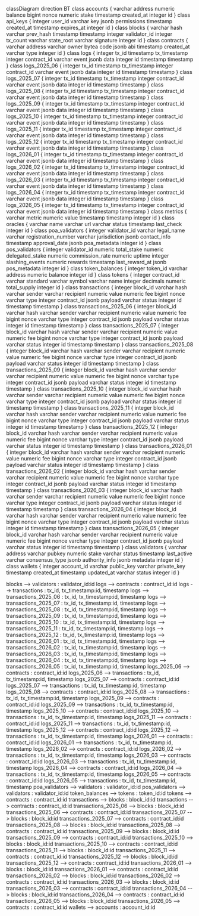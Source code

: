 classDiagram
direction BT
class accounts {
   varchar address
   numeric balance
   bigint nonce
   numeric stake
   timestamp created_at
   integer id
}
class api_keys {
   integer user_id
   varchar key
   jsonb permissions
   timestamp created_at
   timestamp expires_at
   integer id
}
class blocks {
   varchar hash
   varchar prev_hash
   timestamp timestamp
   integer validator_id
   integer tx_count
   varchar state_root
   varchar signature
   integer id
}
class contracts {
   varchar address
   varchar owner
   bytea code
   jsonb abi
   timestamp created_at
   varchar type
   integer id
}
class logs {
   integer tx_id
   timestamp tx_timestamp
   integer contract_id
   varchar event
   jsonb data
   integer id
   timestamp timestamp
}
class logs_2025_06 {
   integer tx_id
   timestamp tx_timestamp
   integer contract_id
   varchar event
   jsonb data
   integer id
   timestamp timestamp
}
class logs_2025_07 {
   integer tx_id
   timestamp tx_timestamp
   integer contract_id
   varchar event
   jsonb data
   integer id
   timestamp timestamp
}
class logs_2025_08 {
   integer tx_id
   timestamp tx_timestamp
   integer contract_id
   varchar event
   jsonb data
   integer id
   timestamp timestamp
}
class logs_2025_09 {
   integer tx_id
   timestamp tx_timestamp
   integer contract_id
   varchar event
   jsonb data
   integer id
   timestamp timestamp
}
class logs_2025_10 {
   integer tx_id
   timestamp tx_timestamp
   integer contract_id
   varchar event
   jsonb data
   integer id
   timestamp timestamp
}
class logs_2025_11 {
   integer tx_id
   timestamp tx_timestamp
   integer contract_id
   varchar event
   jsonb data
   integer id
   timestamp timestamp
}
class logs_2025_12 {
   integer tx_id
   timestamp tx_timestamp
   integer contract_id
   varchar event
   jsonb data
   integer id
   timestamp timestamp
}
class logs_2026_01 {
   integer tx_id
   timestamp tx_timestamp
   integer contract_id
   varchar event
   jsonb data
   integer id
   timestamp timestamp
}
class logs_2026_02 {
   integer tx_id
   timestamp tx_timestamp
   integer contract_id
   varchar event
   jsonb data
   integer id
   timestamp timestamp
}
class logs_2026_03 {
   integer tx_id
   timestamp tx_timestamp
   integer contract_id
   varchar event
   jsonb data
   integer id
   timestamp timestamp
}
class logs_2026_04 {
   integer tx_id
   timestamp tx_timestamp
   integer contract_id
   varchar event
   jsonb data
   integer id
   timestamp timestamp
}
class logs_2026_05 {
   integer tx_id
   timestamp tx_timestamp
   integer contract_id
   varchar event
   jsonb data
   integer id
   timestamp timestamp
}
class metrics {
   varchar metric
   numeric value
   timestamp timestamp
   integer id
}
class oracles {
   varchar name
   varchar url
   varchar status
   timestamp last_check
   integer id
}
class poa_validators {
   integer validator_id
   varchar legal_name
   varchar registration_number
   varchar jurisdiction
   jsonb contact_info
   timestamp approval_date
   jsonb poa_metadata
   integer id
}
class pos_validators {
   integer validator_id
   numeric total_stake
   numeric delegated_stake
   numeric commission_rate
   numeric uptime
   integer slashing_events
   numeric rewards
   timestamp last_reward_at
   jsonb pos_metadata
   integer id
}
class token_balances {
   integer token_id
   varchar address
   numeric balance
   integer id
}
class tokens {
   integer contract_id
   varchar standard
   varchar symbol
   varchar name
   integer decimals
   numeric total_supply
   integer id
}
class transactions {
   integer block_id
   varchar hash
   varchar sender
   varchar recipient
   numeric value
   numeric fee
   bigint nonce
   varchar type
   integer contract_id
   jsonb payload
   varchar status
   integer id
   timestamp timestamp
}
class transactions_2025_06 {
   integer block_id
   varchar hash
   varchar sender
   varchar recipient
   numeric value
   numeric fee
   bigint nonce
   varchar type
   integer contract_id
   jsonb payload
   varchar status
   integer id
   timestamp timestamp
}
class transactions_2025_07 {
   integer block_id
   varchar hash
   varchar sender
   varchar recipient
   numeric value
   numeric fee
   bigint nonce
   varchar type
   integer contract_id
   jsonb payload
   varchar status
   integer id
   timestamp timestamp
}
class transactions_2025_08 {
   integer block_id
   varchar hash
   varchar sender
   varchar recipient
   numeric value
   numeric fee
   bigint nonce
   varchar type
   integer contract_id
   jsonb payload
   varchar status
   integer id
   timestamp timestamp
}
class transactions_2025_09 {
   integer block_id
   varchar hash
   varchar sender
   varchar recipient
   numeric value
   numeric fee
   bigint nonce
   varchar type
   integer contract_id
   jsonb payload
   varchar status
   integer id
   timestamp timestamp
}
class transactions_2025_10 {
   integer block_id
   varchar hash
   varchar sender
   varchar recipient
   numeric value
   numeric fee
   bigint nonce
   varchar type
   integer contract_id
   jsonb payload
   varchar status
   integer id
   timestamp timestamp
}
class transactions_2025_11 {
   integer block_id
   varchar hash
   varchar sender
   varchar recipient
   numeric value
   numeric fee
   bigint nonce
   varchar type
   integer contract_id
   jsonb payload
   varchar status
   integer id
   timestamp timestamp
}
class transactions_2025_12 {
   integer block_id
   varchar hash
   varchar sender
   varchar recipient
   numeric value
   numeric fee
   bigint nonce
   varchar type
   integer contract_id
   jsonb payload
   varchar status
   integer id
   timestamp timestamp
}
class transactions_2026_01 {
   integer block_id
   varchar hash
   varchar sender
   varchar recipient
   numeric value
   numeric fee
   bigint nonce
   varchar type
   integer contract_id
   jsonb payload
   varchar status
   integer id
   timestamp timestamp
}
class transactions_2026_02 {
   integer block_id
   varchar hash
   varchar sender
   varchar recipient
   numeric value
   numeric fee
   bigint nonce
   varchar type
   integer contract_id
   jsonb payload
   varchar status
   integer id
   timestamp timestamp
}
class transactions_2026_03 {
   integer block_id
   varchar hash
   varchar sender
   varchar recipient
   numeric value
   numeric fee
   bigint nonce
   varchar type
   integer contract_id
   jsonb payload
   varchar status
   integer id
   timestamp timestamp
}
class transactions_2026_04 {
   integer block_id
   varchar hash
   varchar sender
   varchar recipient
   numeric value
   numeric fee
   bigint nonce
   varchar type
   integer contract_id
   jsonb payload
   varchar status
   integer id
   timestamp timestamp
}
class transactions_2026_05 {
   integer block_id
   varchar hash
   varchar sender
   varchar recipient
   numeric value
   numeric fee
   bigint nonce
   varchar type
   integer contract_id
   jsonb payload
   varchar status
   integer id
   timestamp timestamp
}
class validators {
   varchar address
   varchar pubkey
   numeric stake
   varchar status
   timestamp last_active
   varchar consensus_type
   jsonb authority_info
   jsonb metadata
   integer id
}
class wallets {
   integer account_id
   varchar public_key
   varchar private_key
   timestamp created_at
   timestamp updated_at
   varchar status
   integer id
}

blocks  -->  validators : validator_id:id
logs  -->  contracts : contract_id:id
logs  -->  transactions : tx_id, tx_timestamp:id, timestamp
logs  -->  transactions_2025_06 : tx_id, tx_timestamp:id, timestamp
logs  -->  transactions_2025_07 : tx_id, tx_timestamp:id, timestamp
logs  -->  transactions_2025_08 : tx_id, tx_timestamp:id, timestamp
logs  -->  transactions_2025_09 : tx_id, tx_timestamp:id, timestamp
logs  -->  transactions_2025_10 : tx_id, tx_timestamp:id, timestamp
logs  -->  transactions_2025_11 : tx_id, tx_timestamp:id, timestamp
logs  -->  transactions_2025_12 : tx_id, tx_timestamp:id, timestamp
logs  -->  transactions_2026_01 : tx_id, tx_timestamp:id, timestamp
logs  -->  transactions_2026_02 : tx_id, tx_timestamp:id, timestamp
logs  -->  transactions_2026_03 : tx_id, tx_timestamp:id, timestamp
logs  -->  transactions_2026_04 : tx_id, tx_timestamp:id, timestamp
logs  -->  transactions_2026_05 : tx_id, tx_timestamp:id, timestamp
logs_2025_06  -->  contracts : contract_id:id
logs_2025_06  -->  transactions : tx_id, tx_timestamp:id, timestamp
logs_2025_07  -->  contracts : contract_id:id
logs_2025_07  -->  transactions : tx_id, tx_timestamp:id, timestamp
logs_2025_08  -->  contracts : contract_id:id
logs_2025_08  -->  transactions : tx_id, tx_timestamp:id, timestamp
logs_2025_09  -->  contracts : contract_id:id
logs_2025_09  -->  transactions : tx_id, tx_timestamp:id, timestamp
logs_2025_10  -->  contracts : contract_id:id
logs_2025_10  -->  transactions : tx_id, tx_timestamp:id, timestamp
logs_2025_11  -->  contracts : contract_id:id
logs_2025_11  -->  transactions : tx_id, tx_timestamp:id, timestamp
logs_2025_12  -->  contracts : contract_id:id
logs_2025_12  -->  transactions : tx_id, tx_timestamp:id, timestamp
logs_2026_01  -->  contracts : contract_id:id
logs_2026_01  -->  transactions : tx_id, tx_timestamp:id, timestamp
logs_2026_02  -->  contracts : contract_id:id
logs_2026_02  -->  transactions : tx_id, tx_timestamp:id, timestamp
logs_2026_03  -->  contracts : contract_id:id
logs_2026_03  -->  transactions : tx_id, tx_timestamp:id, timestamp
logs_2026_04  -->  contracts : contract_id:id
logs_2026_04  -->  transactions : tx_id, tx_timestamp:id, timestamp
logs_2026_05  -->  contracts : contract_id:id
logs_2026_05  -->  transactions : tx_id, tx_timestamp:id, timestamp
poa_validators  -->  validators : validator_id:id
pos_validators  -->  validators : validator_id:id
token_balances  -->  tokens : token_id:id
tokens  -->  contracts : contract_id:id
transactions  -->  blocks : block_id:id
transactions  -->  contracts : contract_id:id
transactions_2025_06  -->  blocks : block_id:id
transactions_2025_06  -->  contracts : contract_id:id
transactions_2025_07  -->  blocks : block_id:id
transactions_2025_07  -->  contracts : contract_id:id
transactions_2025_08  -->  blocks : block_id:id
transactions_2025_08  -->  contracts : contract_id:id
transactions_2025_09  -->  blocks : block_id:id
transactions_2025_09  -->  contracts : contract_id:id
transactions_2025_10  -->  blocks : block_id:id
transactions_2025_10  -->  contracts : contract_id:id
transactions_2025_11  -->  blocks : block_id:id
transactions_2025_11  -->  contracts : contract_id:id
transactions_2025_12  -->  blocks : block_id:id
transactions_2025_12  -->  contracts : contract_id:id
transactions_2026_01  -->  blocks : block_id:id
transactions_2026_01  -->  contracts : contract_id:id
transactions_2026_02  -->  blocks : block_id:id
transactions_2026_02  -->  contracts : contract_id:id
transactions_2026_03  -->  blocks : block_id:id
transactions_2026_03  -->  contracts : contract_id:id
transactions_2026_04  -->  blocks : block_id:id
transactions_2026_04  -->  contracts : contract_id:id
transactions_2026_05  -->  blocks : block_id:id
transactions_2026_05  -->  contracts : contract_id:id
wallets  -->  accounts : account_id:id
